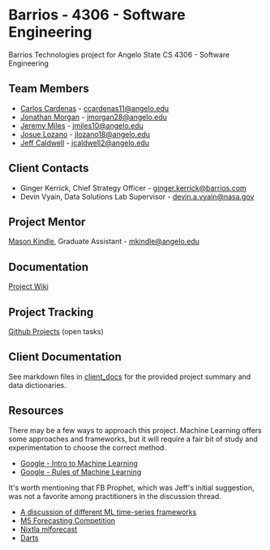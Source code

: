 # Barrios - 4306 - Software Engineering
Barrios Technologies project for Angelo State CS 4306 - Software Engineering

## Team Members
- [Carlos Cardenas](https://github.com/arcxcc) - ccardenas11@angelo.edu
- [Jonathan Morgan](https://github.com/jmorgan28-01) - jmorgan28@angelo.edu
- [Jeremy Miles](https://github.com/jeremymiles) - jmiles10@angelo.edu
- [Josue Lozano](https://github.com/jlozano23) - jlozano18@angelo.edu
- [Jeff Caldwell](https://github.com/nemo-omen) - jcaldwell2@angelo.edu

## Client Contacts
- Ginger Kerrick, Chief Strategy Officer - ginger.kerrick@barrios.com
- Devin Vyain, Data Solutions Lab Supervisor - devin.a.vyain@nasa.gov

## Project Mentor
[Mason Kindle](https://www.angelo.edu/live/profiles/13285-mason-kindle),  Graduate Assistant  - mkindle@angelo.edu

## Documentation
[Project Wiki](https://github.com/4306-team-noname/barrios/wiki)

## Project Tracking
[Github Projects](https://github.com/4306-team-noname/barrios/projects?query=is%3Aopen) (open tasks)

## Client Documentation
See markdown files in [client_docs](./client_docs) for the provided project summary and data dictionaries.

## Resources

There may be a few ways to approach this project. Machine Learning offers some approaches and frameworks, but it will require a fair bit of study and experimentation to choose the correct method. 
- [Google - Intro to Machine Learning](https://developers.google.com/machine-learning/intro-to-ml)
- [Google - Rules of Machine Learning](https://developers.google.com/machine-learning/guides/rules-of-ml#rule_1_dont_be_afraid_to_launch_a_product_without_machine_learning)

It's worth mentioning that FB Prophet, which was Jeff's initial suggestion, was not a favorite among practitioners in the discussion thread.

- [A discussion of different ML time-series frameworks](https://www.reddit.com/r/MachineLearning/comments/114d166/discussion_time_series_methods_comparisons/)
- [M5 Forecasting Competition](https://www.innovating-automation.blog/m5-forecasting-competition/)
- [Nixtla mlforecast](https://github.com/Nixtla/mlforecast)
- [Darts](https://unit8co.github.io/darts/index.html)